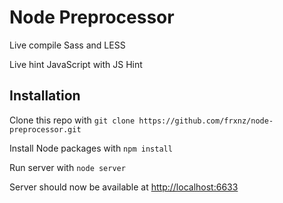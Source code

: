 Node Preprocessor
=================

Live compile Sass and LESS

Live hint JavaScript with JS Hint

## Installation

Clone this repo with `git clone https://github.com/frxnz/node-preprocessor.git`

Install Node packages with `npm install`

Run server with `node server`

Server should now be available at [http://localhost:6633](http://localhost:6633)
